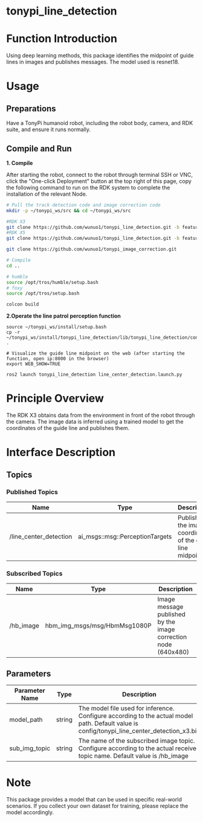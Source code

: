 # tonypi_line_detection
# Function Introduction

Using deep learning methods, this package identifies the midpoint of guide lines in images and publishes messages. The model used is resnet18.

# Usage

## Preparations

Have a TonyPi humanoid robot, including the robot body, camera, and RDK suite, and ensure it runs normally.

## Compile and Run

**1. Compile**

After starting the robot, connect to the robot through terminal SSH or VNC, click the "One-click Deployment" button at the top right of this page, copy the following command to run on the RDK system to complete the installation of the relevant Node.

```bash
# Pull the track detection code and image correction code
mkdir -p ~/tonypi_ws/src && cd ~/tonypi_ws/src

#RDK X3
git clone https://github.com/wunuo1/tonypi_line_detection.git -b feature-x3
#RDK X5
git clone https://github.com/wunuo1/tonypi_line_detection.git -b feature-x5

git clone https://github.com/wunuo1/tonypi_image_correction.git

# Compile
cd ..

# humble
source /opt/tros/humble/setup.bash
# foxy
source /opt/tros/setup.bash

colcon build
```

**2.Operate the line patrol perception function**

```shell
source ~/tonypi_ws/install/setup.bash
cp -r ~/tonypi_ws/install/tonypi_line_detection/lib/tonypi_line_detection/config/ .

# Visualize the guide line midpoint on the web (after starting the function, open ip:8000 in the browser)
export WEB_SHOW=TRUE

ros2 launch tonypi_line_detection line_center_detection.launch.py
```

# Principle Overview
The RDK X3 obtains data from the environment in front of the robot through the camera. The image data is inferred using a trained model to get the coordinates of the guide line and publishes them.

# Interface Description

## Topics

### Published Topics

|Name  | Type                                  |  Description           |
|------| --------------------------------------| --------------------------------|
|/line_center_detection |ai_msgs::msg::PerceptionTargets | Publishes the image coordinates of the guide line midpoint|

### Subscribed Topics

|Name  | Type                                  |  Description           |
|------| --------------------------------------| --------------------------------|
|/hb_image |hbm_img_msgs/msg/HbmMsg1080P| Image message published by the image correction node (640x480)|


## Parameters
| Parameter Name             | Type       | Description  |
| --------------------- | ----------- | ----------------------------------------------------- |
| model_path	|string	|The model file used for inference. Configure according to the actual model path. Default value is config/tonypi_line_center_detection_x3.bin |
| sub_img_topic	|string	|The name of the subscribed image topic. Configure according to the actual received topic name. Default value is /hb_image |

# Note
This package provides a model that can be used in specific real-world scenarios. If you collect your own dataset for training, please replace the model accordingly.
